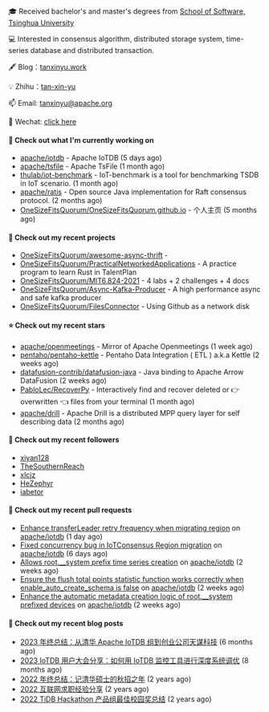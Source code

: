 🎓 Received bachelor's and master's degrees from [School of Software, Tsinghua University](https://www.thss.tsinghua.edu.cn/)

💻 Interested in consensus algorithm, distributed storage system, time-series database and distributed transaction.

🖋 Blog：[tanxinyu.work](https://tanxinyu.work)

💡 Zhihu：[tan-xin-yu](https://www.zhihu.com/people/tan-xin-yu-22)

📫 Email: [tanxinyu@apache.org](mailto:tanxinyu@apache.org)

💬 Wechat: [click here](https://github.com/LebronAl/LebronAl/issues/1)

#### 👷 Check out what I'm currently working on

- [apache/iotdb](https://github.com/apache/iotdb) - Apache IoTDB (5 days ago)
- [apache/tsfile](https://github.com/apache/tsfile) - Apache TsFile (1 month ago)
- [thulab/iot-benchmark](https://github.com/thulab/iot-benchmark) - IoT-benchmark is a tool for benchmarking TSDB in IoT scenario. (1 month ago)
- [apache/ratis](https://github.com/apache/ratis) - Open source Java implementation for Raft consensus protocol. (2 months ago)
- [OneSizeFitsQuorum/OneSizeFitsQuorum.github.io](https://github.com/OneSizeFitsQuorum/OneSizeFitsQuorum.github.io) - 个人主页 (5 months ago)

#### 🌱 Check out my recent projects

- [OneSizeFitsQuorum/awesome-async-thrift](https://github.com/OneSizeFitsQuorum/awesome-async-thrift) - 
- [OneSizeFitsQuorum/PracticalNetworkedApplications](https://github.com/OneSizeFitsQuorum/PracticalNetworkedApplications) - A practice program to learn Rust in TalentPlan
- [OneSizeFitsQuorum/MIT6.824-2021](https://github.com/OneSizeFitsQuorum/MIT6.824-2021) - 4 labs &#43; 2 challenges &#43; 4 docs
- [OneSizeFitsQuorum/Async-Kafka-Producer](https://github.com/OneSizeFitsQuorum/Async-Kafka-Producer) - A high performance async and safe kafka producer
- [OneSizeFitsQuorum/FilesConnector](https://github.com/OneSizeFitsQuorum/FilesConnector) - Using Github as a network disk

#### ⭐ Check out my recent stars

- [apache/openmeetings](https://github.com/apache/openmeetings) - Mirror of Apache Openmeetings (1 week ago)
- [pentaho/pentaho-kettle](https://github.com/pentaho/pentaho-kettle) - Pentaho Data Integration ( ETL ) a.k.a Kettle (2 weeks ago)
- [datafusion-contrib/datafusion-java](https://github.com/datafusion-contrib/datafusion-java) - Java binding to Apache Arrow DataFusion (2 weeks ago)
- [PabloLec/RecoverPy](https://github.com/PabloLec/RecoverPy) - Interactively find and recover deleted or :point_right: overwritten :point_left: files from your terminal (1 month ago)
- [apache/drill](https://github.com/apache/drill) - Apache Drill is a distributed MPP query layer for self describing data (2 months ago)

#### 👯 Check out my recent followers

- [xiyan128](https://github.com/xiyan128)
- [TheSouthernReach](https://github.com/TheSouthernReach)
- [xlcjz](https://github.com/xlcjz)
- [HeZephyr](https://github.com/HeZephyr)
- [iabetor](https://github.com/iabetor)

#### 🔨 Check out my recent pull requests

- [Enhance transferLeader retry frequency when migrating region](https://github.com/apache/iotdb/pull/13098) on [apache/iotdb](https://github.com/apache/iotdb) (1 day ago)
- [Fixed concurrency bug in IoTConsensus Region migration](https://github.com/apache/iotdb/pull/13070) on [apache/iotdb](https://github.com/apache/iotdb) (6 days ago)
- [Allows root.__system prefix time series creation](https://github.com/apache/iotdb/pull/12991) on [apache/iotdb](https://github.com/apache/iotdb) (2 weeks ago)
- [Ensure the flush total points statistic function works correctly when enable_auto_create_schema is false](https://github.com/apache/iotdb/pull/12990) on [apache/iotdb](https://github.com/apache/iotdb) (2 weeks ago)
- [Enhance the automatic metadata creation logic of root.__system prefixed devices](https://github.com/apache/iotdb/pull/12962) on [apache/iotdb](https://github.com/apache/iotdb) (2 weeks ago)

#### 📜 Check out my recent blog posts

- [2023 年终总结：从清华 Apache IoTDB 组到创业公司天谋科技](https://tanxinyu.work/2023-annual-summary/) (6 months ago)
- [2023 IoTDB 用户大会分享：如何用 IoTDB 监控工具进行深度系统调优](https://tanxinyu.work/2023-iotdb-submit/) (8 months ago)
- [2022 年终总结：记清华硕士的秋招之年](https://tanxinyu.work/2022-annual-summary/) (2 years ago)
- [2022 互联网求职经验分享](https://tanxinyu.work/2022-internet-job-hunting-experience-sharing/) (2 years ago)
- [2022 TiDB Hackathon 产品组最佳校园奖总结](https://tanxinyu.work/2022-tidb-hackathon/) (2 years ago)
